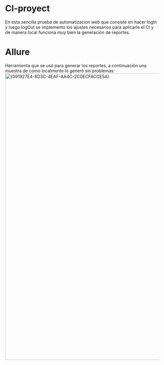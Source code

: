 # CI-proyect
En esta sencilla prueba de automatizacion web que consiste en hacer logIn y luego logOut se implemento los ajustes necesarios para aplicarle el CI y de manera local funciona muy bien la generación de reportes.

# Allure
Herramienta que se usó para generar los reportes, a continuación una muestra de como localmente lo generó sin problemas:
<img width="941" alt="{091927E4-8D3C-4EAF-AA4C-2C0ECFACCE5A}" src="https://github.com/user-attachments/assets/1118dac1-430f-4cb7-a5d7-792ceeff6209">
